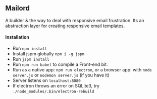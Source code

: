 ## Mailord

A builder &  the way to deal with responsive email frustration. Its an abstraction layer for creating responsive email templates.

#### Installation
- Run `npm install`
- Install jspm globally `npm i -g jspm`
- Run `jspm install`
- Run `npm run babel` to compile a Front-end bit.
- Run as a native app: `npm run electron`, or a browser app: with `node server.js` or `nodemon server.js` (if you have it)
- Server listens on `localhost:8080`
- If electron throws an error on SQLite3, try  `./node_modules/.bin/electron-rebuild`


